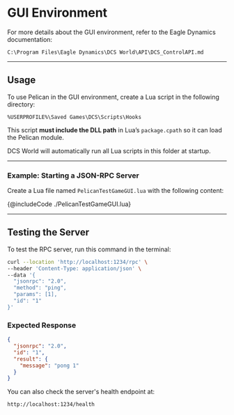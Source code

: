# GUI Environment

For more details about the GUI environment, refer to the Eagle Dynamics documentation:

```
C:\Program Files\Eagle Dynamics\DCS World\API\DCS_ControlAPI.md
```

---

## Usage

To use Pelican in the GUI environment, create a Lua script in the following directory:

```
%USERPROFILE%\Saved Games\DCS\Scripts\Hooks
```

This script **must include the DLL path** in Lua’s `package.cpath` so it can load the Pelican module.

DCS World will automatically run all Lua scripts in this folder at startup.

---

### Example: Starting a JSON-RPC Server

Create a Lua file named `PelicanTestGameGUI.lua` with the following content:

{@includeCode ./PelicanTestGameGUI.lua}

---

## Testing the Server

To test the RPC server, run this command in the terminal:

```bash
curl --location 'http://localhost:1234/rpc' \
--header 'Content-Type: application/json' \
--data '{
  "jsonrpc": "2.0",
  "method": "ping",
  "params": [1],
  "id": "1"
}'
```

### Expected Response

```json
{
  "jsonrpc": "2.0",
  "id": "1",
  "result": {
    "message": "pong 1"
  }
}
```

You can also check the server's health endpoint at:

```
http://localhost:1234/health
```
